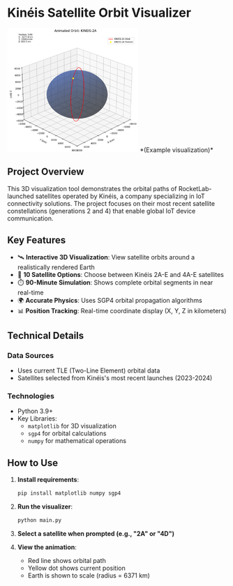 # Kinéis Satellite Orbit Visualizer

<img src="example.png" width='300'> 
*(Example visualization)*

## Project Overview

This 3D visualization tool demonstrates the orbital paths of RocketLab-launched satellites operated by Kinéis, a company specializing in IoT connectivity solutions. The project focuses on their most recent satellite constellations (generations 2 and 4) that enable global IoT device communication.

## Key Features

- 🛰️ **Interactive 3D Visualization**: View satellite orbits around a realistically rendered Earth
- 📡 **10 Satellite Options**: Choose between Kinéis 2A-E and 4A-E satellites
- ⏱️ **90-Minute Simulation**: Shows complete orbital segments in near real-time
- 🌍 **Accurate Physics**: Uses SGP4 orbital propagation algorithms
- 📊 **Position Tracking**: Real-time coordinate display (X, Y, Z in kilometers)

## Technical Details

### Data Sources
- Uses current TLE (Two-Line Element) orbital data
- Satellites selected from Kinéis's most recent launches (2023-2024)

### Technologies
- Python 3.9+
- Key Libraries:
  - `matplotlib` for 3D visualization
  - `sgp4` for orbital calculations
  - `numpy` for mathematical operations

## How to Use

1. **Install requirements**:
   ```bash
   pip install matplotlib numpy sgp4

2. **Run the visualizer**:
    ```bash
    python main.py 

3. **Select a satellite when prompted (e.g., "2A" or "4D")**

4. **View the animation**:
    - Red line shows orbital path
    - Yellow dot shows current position
    - Earth is shown to scale (radius = 6371 km)

